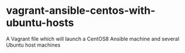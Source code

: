 # vagrant-ansible-centos-with-ubuntu-hosts
A Vagrant file which will launch a CentOS8 Ansible machine and several Ubuntu host machines
